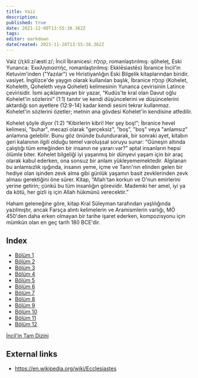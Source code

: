 ```yaml
---
title: Vaiz
description: 
published: true
date: 2021-12-08T13:55:38.362Z
tags: 
editor: markdown
dateCreated: 2021-11-28T13:55:38.362Z
---
```


Vaiz (/ɪˌkliːziˈæstiːz/; İncil İbranicesi: קֹהֶלֶת, romanlaştırılmış: qōheleṯ, Eski Yunanca: Ἐκκλησιαστής, romanlaştırılmış: Ekklēsiastēs) İbranice İncil'in Ketuvim'inden ("Yazılar") ve Hıristiyanlığın Eski Bilgelik kitaplarından biridir. vasiyet. İngilizce'de yaygın olarak kullanılan başlık, İbranice קֹהֶלֶת (Kohelet, Koheleth, Qoheleth veya Qohelet) kelimesinin Yunanca çevirisinin Latince çevirisidir. İsmi açıklanmayan bir yazar, “Kudüs'te kral olan Davut oğlu Kohelet'in sözlerini” (1:1) tanıtır ve kendi düşüncelerini ve düşüncelerini aktardığı son ayetlere (12:9-14) kadar kendi sesini tekrar kullanmaz. Kohelet'in sözlerini özetler; metnin ana gövdesi Kohelet'in kendisine atfedilir.

Kohelet şöyle diyor (1:2) “Kibirlerin kibri! Her şey boş!”; İbranice hevel kelimesi, "buhar", mecazi olarak "gerçeksiz", "boş", "boş" veya "anlamsız" anlamına gelebilir. Bunu göz önünde bulundurarak, bir sonraki ayet, kitabın geri kalanının ilgili olduğu temel varoluşsal soruyu sunar: “Güneşin altında çalıştığı tüm emeğinden bir insanın ne yararı var?” aptal insanların hepsi ölümle biter. Kohelet bilgeliği iyi yaşanmış bir dünyevi yaşam için bir araç olarak kabul ederken, ona sonsuz bir anlam yükleyememektedir. Algılanan bu anlamsızlık ışığında, insanın yeme, içme ve Tanrı'nın elinden gelen bir hediye olan işinden zevk alma gibi günlük yaşamın basit zevklerinden zevk alması gerektiğini öne sürer. Kitap, “Allah'tan korkun ve O'nun emirlerini yerine getirin; çünkü bu tüm insanlığın görevidir. Mademki her amel, iyi ya da kötü, her gizli iş için Allah hükmünü verecektir.”

Haham geleneğine göre, kitap Kral Süleyman tarafından yaşlılığında yazılmıştır, ancak Farsça alıntı kelimelerin ve Aramismlerin varlığı, MÖ 450'den daha erken olmayan bir tarihe işaret ederken, kompozisyonu için mümkün olan en geç tarih 180 BCE'dir.

## Index

- [Bölüm 1](/tr/Bible/Ecclesiastes/1)
- [Bölüm 2](/tr/Bible/Ecclesiastes/2)
- [Bölüm 3](/tr/Bible/Ecclesiastes/3)
- [Bölüm 4](/tr/Bible/Ecclesiastes/4)
- [Bölüm 5](/tr/Bible/Ecclesiastes/5)
- [Bölüm 6](/tr/Bible/Ecclesiastes/6)
- [Bölüm 7](/tr/Bible/Ecclesiastes/7)
- [Bölüm 8](/tr/Bible/Ecclesiastes/8)
- [Bölüm 9](/tr/Bible/Ecclesiastes/9)
- [Bölüm 10](/tr/Bible/Ecclesiastes/10)
- [Bölüm 11](/tr/Bible/Ecclesiastes/11)
- [Bölüm 12](/tr/Bible/Ecclesiastes/12)



[İncil'in Tam Dizini](/tr/index/bible)


## External links

- https://en.wikipedia.org/wiki/Ecclesiastes